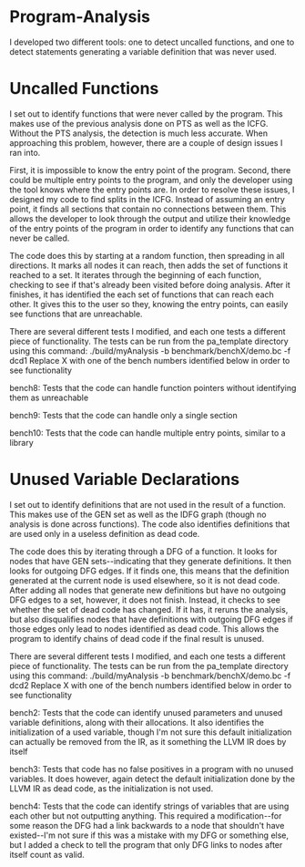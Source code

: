 # Program-Analysis

I developed two different tools: one to detect uncalled functions, and one to detect statements generating a variable definition that was never used.


# Uncalled Functions

I set out to identify functions that were never called by the program. This makes use of the previous analysis done on PTS as well as the ICFG. Without the PTS analysis, the detection is much less accurate. When approaching this problem, however, there are a couple of design issues I ran into.

First, it is impossible to know the entry point of the program. Second, there could be multiple entry points to the program, and only the developer using the tool knows where the entry points are.
In order to resolve these issues, I designed my code to find splits in the ICFG. Instead of assuming an entry point, it finds all sections that contain no connections between them. This allows the developer to look through the output and utilize their knowledge of the entry points of the program in order to identify any functions that can never be called.

The code does this by starting at a random function, then spreading in all directions. It marks all nodes it can reach, then adds the set of functions it reached to a set. It iterates through the beginning of each function, checking to see if that's already been visited before doing analysis.
After it finishes, it has identified the each set of functions that can reach each other. It gives this to the user so they, knowing the entry points, can easily see functions that are unreachable.

There are several different tests I modified, and each one tests a different piece of functionality. The tests can be run from the pa_template directory using this command:
./build/myAnalysis -b benchmark/benchX/demo.bc -f dcd1
Replace X with one of the bench numbers identified below in order to see functionality

bench8:
Tests that the code can handle function pointers without identifying them as unreachable

bench9:
Tests that the code can handle only a single section

bench10:
Tests that the code can handle multiple entry points, similar to a library



# Unused Variable Declarations

I set out to identify definitions that are not used in the result of a function. This makes use of the GEN set as well as the IDFG graph (though no analysis is done across functions). The code also identifies definitions that are used only in a useless definition as dead code.

The code does this by iterating through a DFG of a function. It looks for nodes that have GEN sets--indicating that they generate definitions. It then looks for outgoing DFG edges. If it finds one, this means that the definition generated at the current node is used elsewhere, so it is not dead code. After adding all nodes that generate new definitions but have no outgoing DFG edges to a set, however, it does not finish. Instead, it checks to see whether the set of dead code has changed. If it has, it reruns the analysis, but also disqualifies nodes that have definitions with outgoing DFG edges if those edges only lead to nodes identified as dead code. This allows the program to identify chains of dead code if the final result is unused.

There are several different tests I modified, and each one tests a different piece of functionality. The tests can be run from the pa_template directory using this command:
./build/myAnalysis -b benchmark/benchX/demo.bc -f dcd2
Replace X with one of the bench numbers identified below in order to see functionality

bench2:
Tests that the code can identify unused parameters and unused variable definitions, along with their allocations. It also identifies the initialization of a used variable, though I'm not sure this default initialization can actually be removed from the IR, as it something the LLVM IR does by itself

bench3:
Tests that code has no false positives in a program with no unused variables. It does however, again detect the default initialization done by the LLVM IR as dead code, as the initialization is not used.

bench4:
Tests that the code can identify strings of variables that are using each other but not outputting anything. This required a modification--for some reason the DFG had a link backwards to a node that shouldn't have existed--I'm not sure if this was a mistake with my DFG or something else, but I added a check to tell the program that only DFG links to nodes after itself count as valid.

